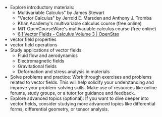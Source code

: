 - Explore introductory materials:
	- Multivariable Calculus" by James Stewart
	- "Vector Calculus" by Jerrold E. Marsden and Anthony J. Tromba
	- Khan Academy's multivariable calculus course (free online)
	- MIT OpenCourseWare's multivariable calculus course (free online)
	- [6.1 Vector Fields - Calculus Volume 3 | OpenStax](https://openstax.org/books/calculus-volume-3/pages/6-1-vector-fields)
- vector field properties
- vector field operations
- Study applications of vector fields
	- Fluid flow and aerodynamics
	- Electromagnetic fields
	- Gravitational fields
	- Deformation and stress analysis in materials
- Solve problems and practice:
  Work through exercises and problems related to vector fields. This will help solidify your understanding and improve your problem-solving skills. Make use of resources like online forums, study groups, or a tutor for guidance and feedback.
- Explore advanced topics (optional):
  If you want to dive deeper into vector fields, consider studying more advanced topics like differential forms, differential geometry, or tensor analysis.